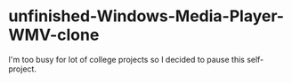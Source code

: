 # unfinished-Windows-Media-Player-WMV-clone

I'm too busy for lot of college projects so I decided to pause this self-project.



